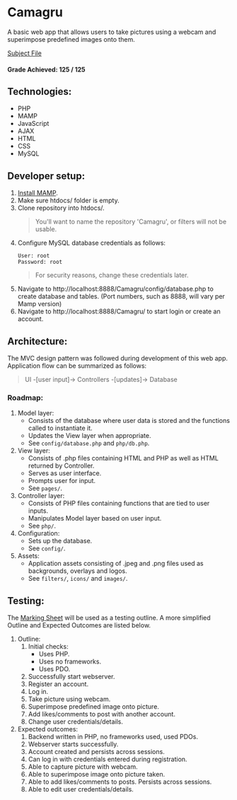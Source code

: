 # Camagru
A basic web app that allows users to take pictures using a webcam and superimpose predefined images onto them.


[Subject File](https://github.com/wethinkcode-students/web/blob/master/1%20-%20camagru/camagru.en.pdf)


#### Grade Achieved: 125 / 125

## Technologies:
- PHP
- MAMP
- JavaScript
- AJAX
- HTML
- CSS
- MySQL

## Developer setup:
1. [Install MAMP](https://www.mamp.info/en/downloads/).
2. Make sure htdocs/ folder is empty.
3. Clone repository into htdocs/.
	> You'll want to name the repository 'Camagru', or filters will not be usable.
4. Configure MySQL database credentials as follows:
	```
	User: root
	Password: root
	```
	> For security reasons, change these credentials later.
5. Navigate to http://localhost:8888/Camagru/config/database.php to create database and tables. (Port numbers, such as 8888, will vary per Mamp version)
6. Navigate to http://localhost:8888/Camagru/ to start login or create an account.

## Architecture:
The MVC design pattern was followed during development of this web app.
Application flow can be summarized as follows:

> UI -[user input]-> Controllers -[updates]-> Database

### Roadmap:
1. Model layer:
	* Consists of the database where user data is stored and the functions called to instantiate it.
	* Updates the View layer when appropriate.
	* See `config/database.php` and `php/db.php`.
2. View layer:
	* Consists of .php files containing HTML and PHP as well as HTML returned by Controller.
	* Serves as user interface.
	* Prompts user for input.
	* See `pages/`.
3. Controller layer:
	* Consists of PHP files containing functions that are tied to user inputs.
	* Manipulates Model layer based on user input.
	* See `php/`.
4. Configuration:
	* Sets up the database.
	* See `config/`.
5. Assets:
	* Application assets consisting of .jpeg and .png files used as backgrounds, overlays and logos.
	* See `filters/`, `icons/` and `images/`.

## Testing:
The [Marking Sheet](https://github.com/wethinkcode-students/web/blob/master/1%20-%20camagru/camagru.markingsheet.pdf) will be used as a testing outline. A more simplified Outline and Expected Outcomes are listed below.


1. Outline:
	1. Initial checks:
		* Uses PHP.
		* Uses no frameworks.
		* Uses PDO.
	2. Successfully start webserver.
	3. Register an account.
	4. Log in.
	5. Take picture using webcam.
	6. Superimpose predefined image onto picture.
	7. Add likes/comments to post with another account.
	8. Change user credentials/details.
2. Expected outcomes:
	1. Backend written in PHP, no frameworks used, used PDOs.
	2. Webserver starts successfully.
	3. Account created and persists across sessions.
	4. Can log in with credentials entered during registration.
	5. Able to capture picture with webcam.
	6. Able to superimpose image onto picture taken.
	7. Able to add likes/comments to posts. Persists across sessions.
	8. Able to edit user credentials/details.

